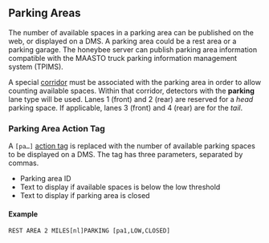 ## Parking Areas

The number of available spaces in a parking area can be published on the web,
or displayed on a DMS.  A parking area could be a rest area or a parking garage.
The honeybee server can publish parking area information compatible with the
MAASTO truck parking information management system (TPIMS).

A special [corridor] must be associated with the parking area in order to allow
counting available spaces.  Within that corridor, detectors with the **parking**
lane type will be used.  Lanes 1 (front) and 2 (rear) are reserved for a _head_
parking space.  If applicable, lanes 3 (front) and 4 (rear) are for the _tail_.

### Parking Area Action Tag

A `[pa…]` [action tag] is replaced with the number of available parking spaces
to be displayed on a DMS.  The tag has three parameters, separated by commas.
 - Parking area ID
 - Text to display if available spaces is below the low threshold
 - Text to display if parking area is closed

#### Example

```
REST AREA 2 MILES[nl]PARKING [pa1,LOW,CLOSED]
```


[action tag]: action_plans.html#dms-action-tags
[corridor]: road_topology.html#corridors
